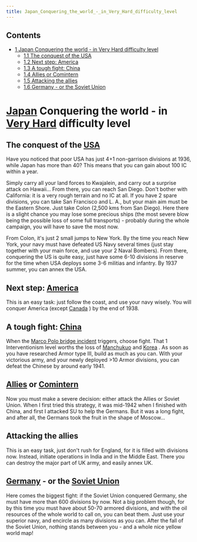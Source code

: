 ```yaml
---
title: Japan_Conquering_the_world_-_in_Very_Hard_difficulty_level
---
```



## Contents

-   [ 1 Japan Conquering the world - in Very Hard difficulty level
    ](#Japan_Conquering_the_world_-_in_Very_Hard_difficulty_level)
    -   [ 1.1 The conquest of the USA ](#The_conquest_of_the_USA)
    -   [ 1.2 Next step: America ](#Next_step:_America)
    -   [ 1.3 A tough fight: China ](#A_tough_fight:_China)
    -   [ 1.4 Allies or Comintern ](#Allies_or_Comintern)
    -   [ 1.5 Attacking the allies ](#Attacking_the_allies)
    -   [ 1.6 Germany - or the Soviet Union
        ](#Germany_-_or_the_Soviet_Union)

#  [Japan](/wiki/Japan "Japan") Conquering the world - in [Very Hard](/wiki/index.php?title=Very_Hard&action=edit&redlink=1 "Very Hard (page does not exist)") difficulty level 

##  The conquest of the [USA](/wiki/USA "USA") 

Have you noticed that poor USA has just 4+1 non-garrison divisions at
1936, while Japan has more than 40? This means that you can gain about
100 IC within a year.

Simply carry all your land forces to Kwajalein, and carry out a surprise
attack on Hawaii... From there, you can reach San Diego. Don't bother
with California: it is a very rough terrain and no IC at all. If you
have 2 spare divisions, you can take San Francisco and L. A., but your
main aim must be the Eastern Shore. Just take Colon (2,500 kms from San
Diego). Here there is a slight chance you may lose some precious ships
(the most severe blow being the possible loss of some full transports) -
probably during the whole campaign, you will have to save the most now.

From Colon, it's just 2 small jumps to New York. By the time you reach
New York, your navy must have defeated US Navy several times (just stay
together with your main force, and use your 2 Naval Bombers). From
there, conquering the US is quite easy, just have some 6-10 divisions in
reserve for the time when USA deploys some 3-6 militias and infantry. By
1937 summer, you can annex the USA.

##  Next step: [America](/wiki/index.php?title=America&action=edit&redlink=1 "America (page does not exist)") 

This is an easy task: just follow the coast, and use your navy wisely.
You will conquer America (except [Canada](/wiki/Canada "Canada") ) by
the end of 1938.

##  A tough fight: [China](/wiki/index.php?title=China&action=edit&redlink=1 "China (page does not exist)") 

When the [Marco Polo bridge
incident](/wiki/index.php?title=Marco_Polo_bridge_incident&action=edit&redlink=1 "Marco Polo bridge incident (page does not exist)")
triggers, choose fight. That 1 Interventionism level worths the loss of
[Manchukuo](/wiki/Manchukuo "Manchukuo") and
[Korea](/wiki/index.php?title=Korea&action=edit&redlink=1 "Korea (page does not exist)")
. As soon as you have researched Armor type III, build as much as you
can. With your victorious army, and your newly deployed \>10 Armor
divisions, you can defeat the Chinese by around early 1941.

##  [Allies](/wiki/Allies "Allies") or [Comintern](/wiki/Comintern "Comintern") 

Now you must make a severe decision: either attack the Allies or Soviet
Union. When I first tried this strategy, it was mid-1942 when I finished
with China, and first I attacked SU to help the Germans. But it was a
long fight, and after all, the Germans took the fruit in the shape of
Moscow...

##  Attacking the allies 

This is an easy task, just don't rush for England, for it is filled with
divisions now. Instead, initiate operations in India and in the Middle
East. There you can destroy the major part of UK army, and easily annex
UK.

##  [Germany](/wiki/Germany "Germany") - or the [Soviet Union](/wiki/Soviet_Union "Soviet Union") 

Here comes the biggest fight: if the Soviet Union conquered Germany, she
must have more than 600 divisions by now. Not a big problem though, for
by this time you must have about 50-70 armored divisions, and with the
oil resources of the whole world to call on, you can beat them. Just use
your superior navy, and encircle as many divisions as you can. After the
fall of the Soviet Union, nothing stands between you - and a whole nice
yellow world map!
